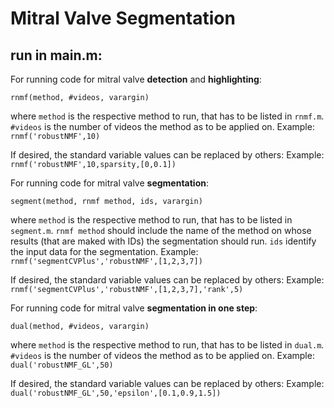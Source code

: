 # Mitral Valve Segmentation

## run in main.m:

For running code for mitral valve **detection** and **highlighting**: 

`rnmf(method, #videos, varargin)`

where  `method` is the respective method to run, that has to be listed in `rnmf.m`. 
`#videos` is the number of videos the method as to be applied on.
Example: `rnmf('robustNMF',10)`

If desired, the standard variable values can be replaced by others:
Example: `rnmf('robustNMF',10,sparsity,[0,0.1])`


For running code for mitral valve **segmentation**: 

`segment(method, rnmf method, ids, varargin)`

where  `method` is the respective method to run, that has to be listed in `segment.m`. 
`rnmf method` should include the name of the method on whose results (that are maked with IDs) the segmentation should run. `ids` identify the input data for the segmentation.
Example: `rnmf('segmentCVPlus','robustNMF',[1,2,3,7])`

If desired, the standard variable values can be replaced by others:
Example: `rnmf('segmentCVPlus','robustNMF',[1,2,3,7],'rank',5)`




For running code for mitral valve **segmentation in one step**: 

`dual(method, #videos, varargin)`

where  `method` is the respective method to run, that has to be listed in `dual.m`. 
`#videos` is the number of videos the method as to be applied on.
Example: `dual('robustNMF_GL',50)`

If desired, the standard variable values can be replaced by others:
Example: `dual('robustNMF_GL',50,'epsilon',[0.1,0.9,1.5])`


